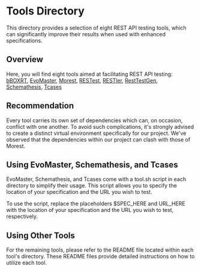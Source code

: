 # Tools Directory

This directory provides a selection of eight REST API testing tools, which can significantly improve their results when used with enhanced specifications.

## Overview

Here, you will find eight tools aimed at facilitating REST API testing: [bBOXRT](https://eden.dei.uc.pt/~cnl/papers/2020-access.zip), [EvoMaster](https://github.com/EMResearch/EvoMaster), [Morest](https://github.com/codingsoo/REST_Go/tree/master/tool/morest), [RESTest](https://github.com/isa-group/RESTest), [RESTler](https://github.com/microsoft/restler-fuzzer), [RestTestGen](https://github.com/SeUniVr/RestTestGen), [Schemathesis](https://github.com/schemathesis/schemathesis), [Tcases](https://github.com/Cornutum/tcases)

## Recommendation

Every tool carries its own set of dependencies which can, on occasion, conflict with one another. To avoid such complications, it's strongly advised to create a distinct virtual environment specifically for our project. We've observed that the dependencies within our project can clash with those of Morest.

## Using EvoMaster, Schemathesis, and Tcases

EvoMaster, Schemathesis, and Tcases come with a tool.sh script in each directory to simplify their usage. This script allows you to specify the location of your specification and the URL you wish to test.

To use the script, replace the placeholders $SPEC_HERE and URL_HERE with the location of your specification and the URL you wish to test, respectively.

## Using Other Tools

For the remaining tools, please refer to the README file located within each tool's directory. These README files provide detailed instructions on how to utilize each tool.
